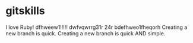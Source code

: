 # gitskills
I love Ruby!
dfhweew1!!!!!
dwfvqwrrg31r 24r 
bdefhweo1fheqorh
Creating a new branch is quick.
Creating a new branch is quick AND simple.

